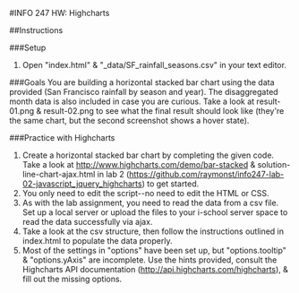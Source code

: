 #INFO 247 HW: Highcharts

##Instructions

###Setup
1. Open "index.html" & "_data/SF_rainfall_seasons.csv" in your text editor.

###Goals
You are building a horizontal stacked bar chart using the data provided (San Francisco rainfall by season and year). The disaggregated month data is also included in case you are curious. Take a look at result-01.png & result-02.png to see what the final result should look like (they're the same chart, but the second screenshot shows a hover state).

###Practice with Highcharts
1. Create a horizontal stacked bar chart by completing the given code. Take a look at http://www.highcharts.com/demo/bar-stacked & solution-line-chart-ajax.html in lab 2 (https://github.com/raymonst/info247-lab-02-javascript_jquery_highcharts) to get started.
2. You only need to edit the script--no need to edit the HTML or CSS.
3. As with the lab assignment, you need to read the data from a csv file. Set up a local server or upload the files to your i-school server space to read the data successfully via ajax.
4. Take a look at the csv structure, then follow the instructions outlined in index.html to populate the data properly.   
5. Most of the settings in "options" have been set up, but "options.tooltip" & "options.yAxis" are incomplete. Use the hints provided, consult the Highcharts API documentation (http://api.highcharts.com/highcharts), & fill out the missing options.
